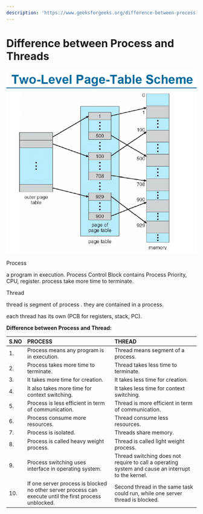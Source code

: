 ```yaml
---
description: 'https://www.geeksforgeeks.org/difference-between-process-and-thread/'
---
```


# Difference between Process and Threads

![](../../.gitbook/assets/image%20%28142%29.png)

Process 

a program in execution. Process Control Block contains Process Priority, CPU, register. process take more time to terminate.

Thread

thread is segment of process . they are contained in a process.

each thread has its own \(PCB for registers, stack, PC\).





**Difference between Process and Thread:**

| S.NO | PROCESS | THREAD |
| :--- | :--- | :--- |
| 1. | Process means any program is in execution. | Thread means segment of a process. |
| 2. | Process takes more time to terminate. | Thread takes less time to terminate. |
| 3. | It takes more time for creation. | It takes less time for creation. |
| 4. | It also takes more time for context switching. | It takes less time for context switching. |
| 5. | Process is less efficient in term of communication. | Thread is more efficient in term of communication. |
| 6. | Process consume more resources. | Thread consume less resources. |
| 7. | Process is isolated. | Threads share memory. |
| 8. | Process is called heavy weight process. | Thread is called light weight process. |
| 9. | Process switching uses interface in operating system. | Thread switching does not require to call a operating system and cause an interrupt to the kernel. |
| 10. | If one server process is blocked no other server process can execute until the first process unblocked. | Second thread in the same task could run, while one server thread is blocked. |

